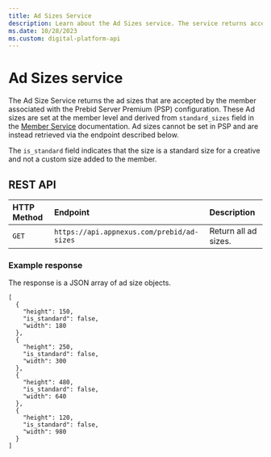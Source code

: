```yaml
---
title: Ad Sizes Service
description: Learn about the Ad Sizes service. The service returns accepted ad sizes from the Member service, which cannot be set in PSP.
ms.date: 10/28/2023
ms.custom: digital-platform-api
---
```


# Ad Sizes service

The Ad Size Service returns the ad sizes that are accepted by the member associated with the Prebid Server Premium (PSP) configuration. These Ad sizes are set at the member level and derived from `standard_sizes` field in the [Member Service](./member-service.md) documentation. Ad sizes cannot be set in PSP and are instead retrieved via the endpoint described below.

The `is_standard` field indicates that the size is a standard size for a creative and not a custom size added to the member.

## REST API

| HTTP Method | Endpoint | Description |
|:---|:---|:---|
| `GET` | `https://api.appnexus.com/prebid/ad-sizes` | Return all ad sizes. |

### Example response

The response is a JSON array of ad size objects.

```
[
  {
    "height": 150,
    "is_standard": false,
    "width": 180
  },
  {
    "height": 250,
    "is_standard": false,
    "width": 300
  },
  {
    "height": 480,
    "is_standard": false,
    "width": 640
  },
  {
    "height": 120,
    "is_standard": false,
    "width": 980
  }
]
```
